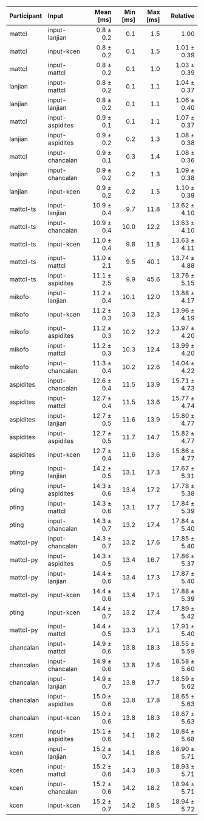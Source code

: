 | Participant | Input | Mean [ms] | Min [ms] | Max [ms] | Relative |
|:---|:---|---:|---:|---:|---:|
| mattcl | input-lanjian | 0.8 ± 0.2 | 0.1 | 1.5 | 1.00 |
| mattcl | input-kcen | 0.8 ± 0.2 | 0.1 | 1.5 | 1.01 ± 0.39 |
| mattcl | input-mattcl | 0.8 ± 0.2 | 0.1 | 1.0 | 1.03 ± 0.39 |
| lanjian | input-mattcl | 0.8 ± 0.2 | 0.1 | 1.1 | 1.04 ± 0.37 |
| lanjian | input-lanjian | 0.8 ± 0.2 | 0.1 | 1.1 | 1.06 ± 0.40 |
| mattcl | input-aspidites | 0.9 ± 0.1 | 0.1 | 1.1 | 1.07 ± 0.37 |
| lanjian | input-aspidites | 0.9 ± 0.2 | 0.2 | 1.3 | 1.08 ± 0.38 |
| mattcl | input-chancalan | 0.9 ± 0.1 | 0.3 | 1.4 | 1.08 ± 0.36 |
| lanjian | input-chancalan | 0.9 ± 0.2 | 0.2 | 1.3 | 1.09 ± 0.38 |
| lanjian | input-kcen | 0.9 ± 0.2 | 0.2 | 1.5 | 1.10 ± 0.39 |
| mattcl-ts | input-lanjian | 10.9 ± 0.4 | 9.7 | 11.8 | 13.62 ± 4.10 |
| mattcl-ts | input-chancalan | 10.9 ± 0.4 | 10.0 | 12.2 | 13.63 ± 4.10 |
| mattcl-ts | input-kcen | 11.0 ± 0.4 | 9.8 | 11.8 | 13.63 ± 4.11 |
| mattcl-ts | input-mattcl | 11.0 ± 2.1 | 9.5 | 40.1 | 13.74 ± 4.88 |
| mattcl-ts | input-aspidites | 11.1 ± 2.5 | 9.9 | 45.6 | 13.76 ± 5.15 |
| mikofo | input-lanjian | 11.2 ± 0.4 | 10.1 | 12.0 | 13.88 ± 4.17 |
| mikofo | input-kcen | 11.2 ± 0.3 | 10.3 | 12.3 | 13.96 ± 4.19 |
| mikofo | input-aspidites | 11.2 ± 0.3 | 10.2 | 12.2 | 13.97 ± 4.20 |
| mikofo | input-mattcl | 11.2 ± 0.3 | 10.3 | 12.4 | 13.99 ± 4.20 |
| mikofo | input-chancalan | 11.3 ± 0.4 | 10.2 | 12.6 | 14.04 ± 4.22 |
| aspidites | input-chancalan | 12.6 ± 0.4 | 11.5 | 13.9 | 15.71 ± 4.73 |
| aspidites | input-mattcl | 12.7 ± 0.4 | 11.5 | 13.6 | 15.77 ± 4.74 |
| aspidites | input-lanjian | 12.7 ± 0.5 | 11.6 | 13.9 | 15.80 ± 4.77 |
| aspidites | input-aspidites | 12.7 ± 0.5 | 11.7 | 14.7 | 15.82 ± 4.77 |
| aspidites | input-kcen | 12.7 ± 0.4 | 11.6 | 13.6 | 15.86 ± 4.77 |
| pting | input-lanjian | 14.2 ± 0.5 | 13.1 | 17.3 | 17.67 ± 5.31 |
| pting | input-aspidites | 14.3 ± 0.6 | 13.4 | 17.2 | 17.78 ± 5.38 |
| pting | input-mattcl | 14.3 ± 0.6 | 13.1 | 17.7 | 17.84 ± 5.39 |
| pting | input-chancalan | 14.3 ± 0.7 | 13.2 | 17.4 | 17.84 ± 5.40 |
| mattcl-py | input-chancalan | 14.3 ± 0.7 | 13.2 | 17.6 | 17.85 ± 5.40 |
| mattcl-py | input-aspidites | 14.3 ± 0.5 | 13.4 | 16.7 | 17.86 ± 5.37 |
| mattcl-py | input-lanjian | 14.4 ± 0.6 | 13.4 | 17.3 | 17.87 ± 5.40 |
| mattcl-py | input-kcen | 14.4 ± 0.6 | 13.4 | 17.1 | 17.88 ± 5.39 |
| pting | input-kcen | 14.4 ± 0.7 | 13.2 | 17.4 | 17.89 ± 5.42 |
| mattcl-py | input-mattcl | 14.4 ± 0.5 | 13.3 | 17.1 | 17.91 ± 5.40 |
| chancalan | input-mattcl | 14.9 ± 0.6 | 13.8 | 18.3 | 18.55 ± 5.59 |
| chancalan | input-chancalan | 14.9 ± 0.6 | 13.8 | 17.6 | 18.58 ± 5.60 |
| chancalan | input-lanjian | 14.9 ± 0.7 | 13.8 | 17.7 | 18.59 ± 5.62 |
| chancalan | input-aspidites | 15.0 ± 0.6 | 13.8 | 17.8 | 18.65 ± 5.63 |
| chancalan | input-kcen | 15.0 ± 0.6 | 13.8 | 18.3 | 18.67 ± 5.63 |
| kcen | input-aspidites | 15.1 ± 0.6 | 14.1 | 18.2 | 18.84 ± 5.68 |
| kcen | input-lanjian | 15.2 ± 0.7 | 14.1 | 18.6 | 18.90 ± 5.71 |
| kcen | input-mattcl | 15.2 ± 0.6 | 14.3 | 18.3 | 18.93 ± 5.71 |
| kcen | input-chancalan | 15.2 ± 0.6 | 14.2 | 18.2 | 18.94 ± 5.71 |
| kcen | input-kcen | 15.2 ± 0.7 | 14.2 | 18.5 | 18.94 ± 5.72 |
